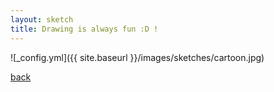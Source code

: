 ```yaml
---
layout: sketch
title: Drawing is always fun :D !
---
```



![_config.yml]({{ site.baseurl }}/images/sketches/cartoon.jpg)

[back](https://aboorvadevarajan.github.io/blog)
